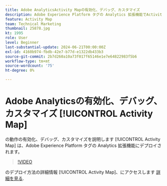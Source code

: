 ```yaml
---
title: Adobe AnalyticsActivity Mapの有効化、デバッグ、カスタマイズ
description: Adobe Experience Platform タグの Analytics 拡張機能でActivity Mapをデプロイする方法の有効化、デバッグ、カスタマイズを説明します。
feature: Activity Map
team: Technical Marketing
thumbnail: 25878.jpg
kt: 1995
role: User
level: Beginner
last-substantial-update: 2024-06-21T00:00:00Z
exl-id: 4160b974-fbdb-42e7-b77d-e1322db433b3
source-git-commit: 2b7d260a10a73f017f65146e1e7e64822983f5b6
workflow-type: tm+mt
source-wordcount: '75'
ht-degree: 0%

---
```


# Adobe Analyticsの有効化、デバッグ、カスタマイズ [!UICONTROL Activity Map]

の動作の有効化、デバッグ、カスタマイズを説明します [!UICONTROL Activity Map] は、Adobe Experience Platform タグの Analytics 拡張機能にデプロイされます。

>[!VIDEO](https://video.tv.adobe.com/v/25878?quality=12&learn=on)

のデプロイ方法の詳細情報 [!UICONTROL Activity Map]、にアクセスします [詳細を見る](https://experienceleague.adobe.com/en/docs/analytics/analyze/activity-map/getting-started/activitymap-enable).
